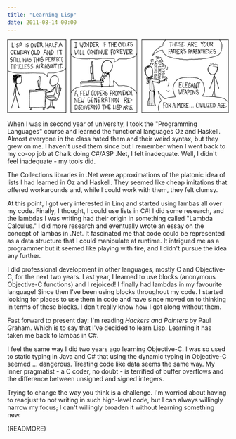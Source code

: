 ```yaml
---
title: "Learning Lisp"
date: 2011-08-14 00:00
---
```


 ![](/img/import/blog/2011/08/lisp/FE077BA4D21541C58237F58C6610E20F.png)

When I was in second year of university, I took the "Programming Languages" course and learned the functional languages Oz and Haskell. Almost everyone in the class hated them and their weird syntax, but they grew on me. I haven't used them since but I remember when I went back to my co-op job at Chalk doing C#/ASP .Net, I felt inadequate. Well, I didn't feel&nbsp;inadequate - my tools did.

The Collections libraries in .Net were approximations of the platonic idea of lists I had learned in Oz and Haskell. They seemed like cheap&nbsp;imitations&nbsp;that offered workarounds and, while I could work with them, they felt clumsy.

At this point, I got very interested in Linq and started using lambas all over my code. Finally, I thought, I could use lists in C#! I did some research, and the lambdas I was writing had their origin in something called "Lambda Calculus." I did more research and eventually wrote an essay on the concept of lambas in .Net. It fascinated me that code could be represented as a data structure that I could manipulate at runtime. It intrigued me as a programmer but it seemed like playing with fire, and I didn't pursue the idea any further.

I did professional development in other languages, mostly C and Objective-C, for the next two years. Last year, I learned to use blocks (anonymous Objective-C functions) and I rejoiced! I finally had lambdas in my favourite language! Since then I've been using blocks throughout my code. I started looking for places to use them in code and have since moved on to thinking in terms of these blocks. I don't really know how I got along without them.

Fast forward to present day: I'm reading&nbsp;_Hackers and Painters_ by Paul Graham. Which is to say that I've decided to learn Lisp. Learning it has taken me back to lambas in C#.

I feel the same way I did two years ago learning Objective-C. I was so used to static typing in Java and C# that using the dynamic typing in Objective-C seemed ... dangerous. Treating code like data seems the same way. My inner pragmatist - a C coder, no doubt - is terrified of buffer overflows and the difference between unsigned and signed integers.

Trying to change the way you think is a challenge. I'm worried about having to readjust to not writing in such high-level code, but I can always willingly narrow my focus; I can't willingly broaden it without learning something new.

(READMORE)

